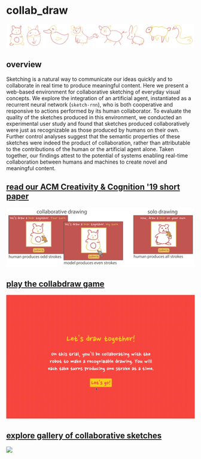 # collab_draw

![](assets/collabdraw_banner.png)

## overview
Sketching is a natural way to communicate our ideas quickly and to collaborate in real time to produce meaningful content. Here we present a web-based environment for collaborative sketching of everyday visual concepts. We explore the integration of an artificial agent, instantiated as a recurrent neural network (`sketch-rnn`), who is both cooperative and responsive to actions performed by its human collaborator. To evaluate the quality of the sketches produced in this environment, we conducted an experimental user study and found that sketches produced collaboratively were just as recognizable as those produced by humans on their own.  Further control analyses suggest that the semantic properties of these sketches were indeed the product of collaboration, rather than attributable to the contributions of the human or the artificial agent alone. Taken together, our findings attest to the potential of systems enabling real-time collaboration between humans and machines to create novel and meaningful content. 

## [read our ACM Creativity & Cognition '19 short paper](papers/ACMCC_collabdraw_revised.pdf)

![](assets/collabdraw_task_display.png)

## [play the collabdraw game](https://cogtoolslab.org:8888/collab96/collab.html)

![](assets/gifs/collab_whale.gif)

## [explore gallery of collaborative sketches](gallery/)

![](assets/gifs/collab8_gallery.gif) 
